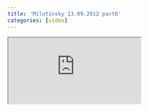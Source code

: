 ```yaml
---
title: 'Milutinsky 13.09.2012 part6'
categories: [video]
---
```

<iframe src="http://www.youtube.com/embed/d3D2hLglt6s" class="youtube"></iframe>
